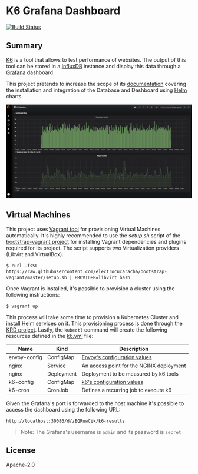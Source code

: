 # K6 Grafana Dashboard
[![Build Status](https://travis-ci.org/electrocucaracha/k6board.png)](https://travis-ci.org/electrocucaracha/k6board)

## Summary

[K6][1] is a tool that allows to test performance of websites. The
output of this tool can be stored in a [InfluxDB][2] instance and
display this data through a [Grafana][3] dashboard.

This project pretends to increase the scope of its [documentation][4]
covering the installation and integration of the Database and
Dashboard using [Helm][5] charts.

![Dashboard](img/dashboard.png)

## Virtual Machines

This project uses [Vagrant tool][6] for provisioning Virtual Machines
automatically. It's highly recommended to use the  *setup.sh* script
of the [bootstrap-vagrant project][7] for installing Vagrant
dependencies and plugins required for its project. The script
supports two Virtualization providers (Libvirt and VirtualBox).

    $ curl -fsSL https://raw.githubusercontent.com/electrocucaracha/bootstrap-vagrant/master/setup.sh | PROVIDER=libvirt bash

Once Vagrant is installed, it's possible to provision a cluster using
the following instructions:

    $ vagrant up

This process will take some time to provision a Kubernetes Cluster and
install Helm services on it. This provisioning process is done through
the [KRD project][8]. Lastly, the `kubectl` command will create the
following resources defined in the [k6.yml](k6.yml) file:

| Name         | Kind       | Description                              |
|--------------|------------|------------------------------------------|
| envoy-config | ConfigMap  | [Envoy's configuration values][9]        |
| nginx        | Service    | An access point for the NGINX deployment |
| nginx        | Deployment | Deployment to be measured by k6 tools    |
| k6-config    | ConfigMap  | [k6's configuration values][1]           |
| k6-cron      | CronJob    | Defines a recurring job to execute k6    |

Given the Grafana's port is forwarded to the host machine it's
possible to access the dashboard using the following URL:

    http://localhost:30086/d/zEQRuwCik/k6-results

> Note: The Grafana's username is `admin` and its password is `secret`

## License

Apache-2.0

[1]: https://k6.io/
[2]: https://www.influxdata.com/
[3]: https://grafana.com/
[4]: https://docs.k6.io/docs/influxdb-grafana
[5]: https://helm.sh/
[6]: https://www.vagrantup.com/
[7]: https://github.com/electrocucaracha/bootstrap-vagrant
[8]: https://github.com/electrocucaracha/krd
[9]: https://www.envoyproxy.io/docs/envoy/latest/start/start#simple-configuration
